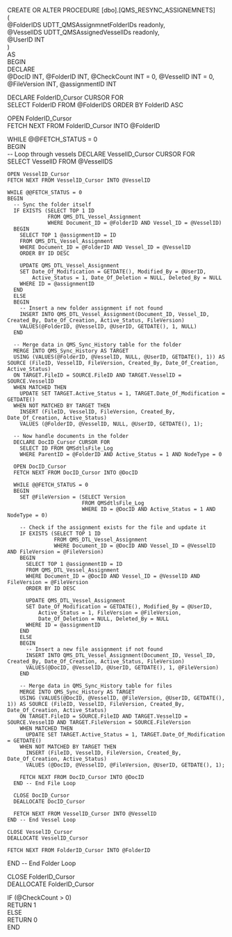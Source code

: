 CREATE OR ALTER PROCEDURE [dbo].[QMS_RESYNC_ASSIGNEMNETS]      
(  
  @FolderIDS UDTT_QMSAssignmnetFolderIDs readonly,      
  @VesselIDS UDTT_QMSAssignedVesselIDs readonly,      
  @UserID INT  
)      
AS   
BEGIN   
  DECLARE   
    @DocID INT, 
    @FolderID INT, 
    @CheckCount INT = 0, 
    @VesselID INT = 0, 
    @FileVersion INT, 
    @assignmentID INT

  DECLARE FolderID_Cursor CURSOR FOR   
    SELECT FolderID FROM @FolderIDS ORDER BY FolderID ASC  

  OPEN FolderID_Cursor  
  FETCH NEXT FROM FolderID_Cursor INTO @FolderID   
  
  WHILE @@FETCH_STATUS = 0  
  BEGIN  
    -- Loop through vessels
    DECLARE VesselID_Cursor CURSOR FOR   
      SELECT VesselID FROM @VesselIDS  
    
    OPEN VesselID_Cursor  
    FETCH NEXT FROM VesselID_Cursor INTO @VesselID   
    
    WHILE @@FETCH_STATUS = 0  
    BEGIN      
      -- Sync the folder itself
      IF EXISTS (SELECT TOP 1 ID 
                 FROM QMS_DTL_Vessel_Assignment 
                 WHERE Document_ID = @FolderID AND Vessel_ID = @VesselID)      
      BEGIN      
        SELECT TOP 1 @assignmentID = ID 
        FROM QMS_DTL_Vessel_Assignment 
        WHERE Document_ID = @FolderID AND Vessel_ID = @VesselID
        ORDER BY ID DESC

        UPDATE QMS_DTL_Vessel_Assignment 
        SET Date_Of_Modification = GETDATE(), Modified_By = @UserID, 
            Active_Status = 1, Date_Of_Deletion = NULL, Deleted_By = NULL
        WHERE ID = @assignmentID
      END      
      ELSE      
      BEGIN      
        -- Insert a new folder assignment if not found
        INSERT INTO QMS_DTL_Vessel_Assignment(Document_ID, Vessel_ID, Created_By, Date_Of_Creation, Active_Status, FileVersion)      
        VALUES(@FolderID, @VesselID, @UserID, GETDATE(), 1, NULL)      
      END      

      -- Merge data in QMS_Sync_History table for the folder       
      MERGE INTO QMS_Sync_History AS TARGET       
      USING (VALUES(@FolderID, @VesselID, NULL, @UserID, GETDATE(), 1)) AS SOURCE (FileID, VesselID, FileVersion, Created_By, Date_Of_Creation, Active_Status)      
      ON TARGET.FileID = SOURCE.FileID AND TARGET.VesselID = SOURCE.VesselID    
      WHEN MATCHED THEN       
        UPDATE SET TARGET.Active_Status = 1, TARGET.Date_Of_Modification = GETDATE()       
      WHEN NOT MATCHED BY TARGET THEN      
        INSERT (FileID, VesselID, FileVersion, Created_By, Date_Of_Creation, Active_Status)      
        VALUES (@FolderID, @VesselID, NULL, @UserID, GETDATE(), 1);   

      -- Now handle documents in the folder
      DECLARE DocID_Cursor CURSOR FOR   
        SELECT ID FROM QMSdtlsFile_Log 
        WHERE ParentID = @FolderID AND Active_Status = 1 AND NodeType = 0 

      OPEN DocID_Cursor  
      FETCH NEXT FROM DocID_Cursor INTO @DocID    
      
      WHILE @@FETCH_STATUS = 0  
      BEGIN   
        SET @FileVersion = (SELECT Version 
                            FROM QMSdtlsFile_Log 
                            WHERE ID = @DocID AND Active_Status = 1 AND NodeType = 0)      

        -- Check if the assignment exists for the file and update it
        IF EXISTS (SELECT TOP 1 ID 
                   FROM QMS_DTL_Vessel_Assignment 
                   WHERE Document_ID = @DocID AND Vessel_ID = @VesselID AND FileVersion = @FileVersion)      
        BEGIN      
          SELECT TOP 1 @assignmentID = ID 
          FROM QMS_DTL_Vessel_Assignment 
          WHERE Document_ID = @DocID AND Vessel_ID = @VesselID AND FileVersion = @FileVersion
          ORDER BY ID DESC

          UPDATE QMS_DTL_Vessel_Assignment 
          SET Date_Of_Modification = GETDATE(), Modified_By = @UserID, 
              Active_Status = 1, FileVersion = @FileVersion, 
              Date_Of_Deletion = NULL, Deleted_By = NULL
          WHERE ID = @assignmentID
        END      
        ELSE      
        BEGIN      
          -- Insert a new file assignment if not found
          INSERT INTO QMS_DTL_Vessel_Assignment(Document_ID, Vessel_ID, Created_By, Date_Of_Creation, Active_Status, FileVersion)      
          VALUES(@DocID, @VesselID, @UserID, GETDATE(), 1, @FileVersion)      
        END      

        -- Merge data in QMS_Sync_History table for files       
        MERGE INTO QMS_Sync_History AS TARGET       
        USING (VALUES(@DocID, @VesselID, @FileVersion, @UserID, GETDATE(), 1)) AS SOURCE (FileID, VesselID, FileVersion, Created_By, Date_Of_Creation, Active_Status)      
        ON TARGET.FileID = SOURCE.FileID AND TARGET.VesselID = SOURCE.VesselID AND TARGET.FileVersion = SOURCE.FileVersion   
        WHEN MATCHED THEN       
          UPDATE SET TARGET.Active_Status = 1, TARGET.Date_Of_Modification = GETDATE()       
        WHEN NOT MATCHED BY TARGET THEN      
          INSERT (FileID, VesselID, FileVersion, Created_By, Date_Of_Creation, Active_Status)      
          VALUES (@DocID, @VesselID, @FileVersion, @UserID, GETDATE(), 1);   

        FETCH NEXT FROM DocID_Cursor INTO @DocID   
      END -- End File Loop

      CLOSE DocID_Cursor  
      DEALLOCATE DocID_Cursor  

      FETCH NEXT FROM VesselID_Cursor INTO @VesselID   
    END -- End Vessel Loop
    
    CLOSE VesselID_Cursor  
    DEALLOCATE VesselID_Cursor  

    FETCH NEXT FROM FolderID_Cursor INTO @FolderID  
  END -- End Folder Loop
  
  CLOSE FolderID_Cursor  
  DEALLOCATE FolderID_Cursor     
  
  IF (@CheckCount > 0)      
    RETURN 1		
  ELSE      
    RETURN 0      
END